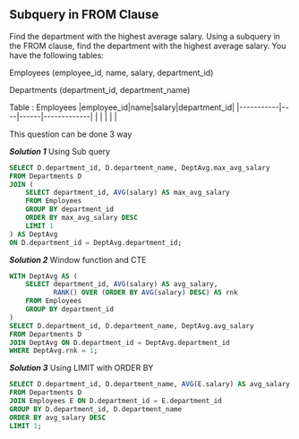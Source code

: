 ## Subquery in FROM Clause
Find the department with the highest average salary.
Using a subquery in the FROM clause, find the department with the highest average salary. You have the following tables:

Employees (employee_id, name, salary, department_id)

Departments (department_id, department_name)

Table : Employees
|employee_id|name|salary|department_id|
|-----------|----|------|-------------|
|           |    |      |             |



This question can be done 3 way

***Solution 1***
Using Sub query
```sql
SELECT D.department_id, D.department_name, DeptAvg.max_avg_salary
FROM Departments D
JOIN (
    SELECT department_id, AVG(salary) AS max_avg_salary
    FROM Employees
    GROUP BY department_id
    ORDER BY max_avg_salary DESC
    LIMIT 1
) AS DeptAvg
ON D.department_id = DeptAvg.department_id;
```
***Solution 2***
Window function and CTE
```sql
WITH DeptAvg AS (
    SELECT department_id, AVG(salary) AS avg_salary,
           RANK() OVER (ORDER BY AVG(salary) DESC) AS rnk
    FROM Employees
    GROUP BY department_id
)
SELECT D.department_id, D.department_name, DeptAvg.avg_salary
FROM Departments D
JOIN DeptAvg ON D.department_id = DeptAvg.department_id
WHERE DeptAvg.rnk = 1;

```


***Solution 3***
Using LIMIT with ORDER BY
```sql
SELECT D.department_id, D.department_name, AVG(E.salary) AS avg_salary
FROM Departments D
JOIN Employees E ON D.department_id = E.department_id
GROUP BY D.department_id, D.department_name
ORDER BY avg_salary DESC
LIMIT 1;
```
